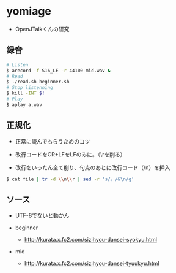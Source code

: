 # yomiage

- OpenJTalkくんの研究

## 録音

```bash
# Listen
$ arecord -f S16_LE -r 44100 mid.wav &
# Read
$ ./read.sh beginner.sh
# Stop listenning
$ kill -INT $!
# Play
$ aplay a.wav
```

## 正規化

- 正常に読んでもらうためのコツ

- 改行コードをCR+LFをLFのみに。（\rを削る）
- 改行をいったん全て削り、句点のあとに改行コード（\n）を挿入

```bash
$ cat file | tr -d \\n\\r | sed -r 's/。/&\n/g'
```

## ソース

- UTF-8でないと動かん
- beginner
  - http://kurata.x.fc2.com/sizihyou-dansei-syokyu.html

- mid
  - http://kurata.x.fc2.com/sizihyou-dansei-tyuukyu.html
